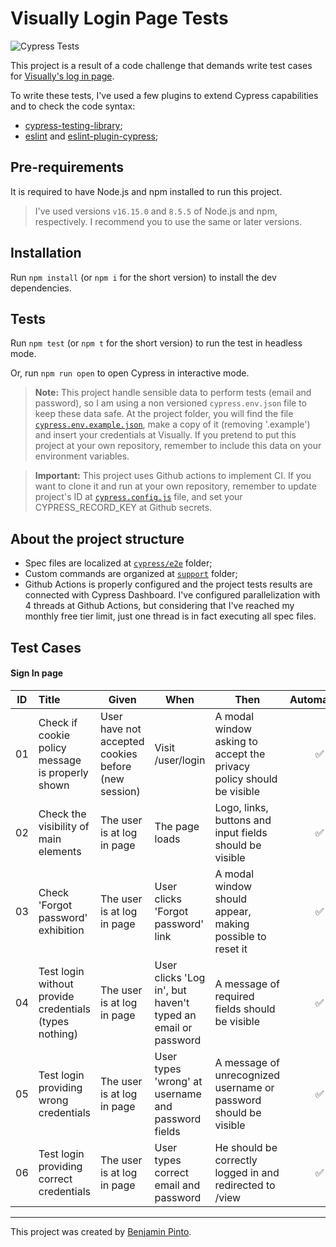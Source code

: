 # Visually Login Page Tests

![Cypress Tests](https://github.com/benjaminpinto/Visually/actions/workflows/main.yml/badge.svg)

This project is a result of a code challenge that demands write test cases for [Visually's log in page](https://visual.ly/user/login).

To write these tests, I've used a few plugins to extend Cypress capabilities and to check the code syntax:

- [cypress-testing-library](https://testing-library.com/docs/cypress-testing-library/intro/);
- [eslint](https://eslint.org/docs/user-guide/getting-started) and [eslint-plugin-cypress](https://www.npmjs.com/package/eslint-plugin-cypress);

## Pre-requirements

It is required to have Node.js and npm installed to run this project.

> I've used versions `v16.15.0` and `8.5.5` of Node.js and npm, respectively. I recommend you to use the same or later versions.

## Installation

Run `npm install` (or `npm i` for the short version) to install the dev dependencies.

## Tests

Run `npm test` (or `npm t` for the short version) to run the test in headless mode.

Or, run `npm run open` to open Cypress in interactive mode.

> **Note:** This project handle sensible data to perform tests (email and password), so I am using a non versioned `cypress.env.json` file to keep these data safe. At the project folder, you will find the file [`cypress.env.example.json`](/cypress.env.example.json), make a copy of it (removing '.example') and insert your credentials at Visually. If you pretend to put this project at your own repository, remember to include this data on your environment variables.

> **Important:** This project uses Github actions to implement CI. If you want to clone it and run at your own repository, remember to update project's ID at [`cypress.config.js`](./cypress.config.js) file, and set your CYPRESS_RECORD_KEY at Github secrets.

## About the project structure

- Spec files are localized at [`cypress/e2e`](/cypress/e2e/) folder;
- Custom commands are organized at [`support`](cypress/support) folder;
- Github Actions is properly configured and the project tests results are connected with Cypress Dashboard. I've configured parallelization with 4 threads at Github Actions, but considering that I've reached my monthly free tier limit, just one thread is in fact executing all spec files.

## Test Cases

#### Sign In page

| ID  | Title                                                  | Given                                               | When                                                         | Then                                                                 | Automated? | Passing? | Issue? | Obs |
| --- | :----------------------------------------------------- | --------------------------------------------------- | ------------------------------------------------------------ | -------------------------------------------------------------------- | :--------: | :------: | :----: | :-: |
| 01  | Check if cookie policy message is properly shown       | User have not accepted cookies before (new session) | Visit /user/login                                            | A modal window asking to accept the privacy policy should be visible |     ✅     |    🟢    |   -    |  -  |
| 02  | Check the visibility of main elements                  | The user is at log in page                          | The page loads                                               | Logo, links, buttons and input fields should be visible              |     ✅     |    🟢    |   -    |  -  |
| 03  | Check 'Forgot password' exhibition                     | The user is at log in page                          | User clicks 'Forgot password' link                           | A modal window should appear, making possible to reset it            |     ✅     |    🟢    |   -    |  -  |
| 04  | Test login without provide credentials (types nothing) | The user is at log in page                          | User clicks 'Log in', but haven't typed an email or password | A message of required fields should be visible                       |     ✅     |    🟢    |   -    |  -  |
| 05  | Test login providing wrong credentials                 | The user is at log in page                          | User types 'wrong' at username and password fields           | A message of unrecognized username or password should be visible     |     ✅     |    🟢    |   -    |  -  |
| 06  | Test login providing correct credentials               | The user is at log in page                          | User types correct email and password                        | He should be correctly logged in and redirected to /view             |     ✅     |    🟢    |   -    |  -  |

---

This project was created by [Benjamin Pinto](https://www.linkedin.com/in/benjamin-pinto/).
